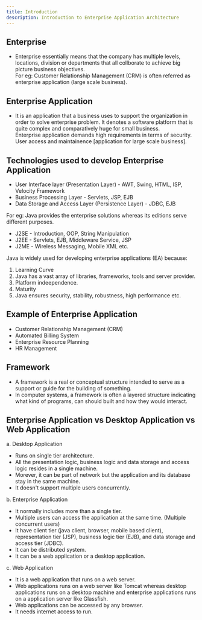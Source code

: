 ```yaml
---
title: Introduction
description: Introduction to Enterprise Application Architecture
---
```


## Enterprise
- Enterprise essentially means that the company has multiple levels,
  locations, division or departments that all collborate to achieve
  big picture business objectives.  
  For eg: Customer Relationship Management (CRM) is often referred as
  enterprise application (large scale business).


## Enterprise Application
- It is an application that a business uses to support the organization
  in order to solve enterprise problem. It denotes a software platform
  that is quite complex and comparatively huge for small business.  
  Enterprise application demands high requirements in terms of security.
  User access and maintainence [application for large scale business].

## Technologies used to develop Enterprise Application

 - User Interface layer (Presentation Layer) - AWT, Swing, HTML, ISP, Velocity Framework
 - Business Processing Layer - Servlets, JSP, EJB
 - Data Storage and Access Layer (Persistence Layer) - JDBC, EJB

For eg: Java provides the enterprise solutions whereas its editions
serve different purposes.

 - J2SE - Introduction, OOP, String Manipulation
 - J2EE - Servlets, EJB, Middleware Service, JSP
 - J2ME - Wireless Messaging, Mobile XML etc.

Java is widely used for developing enterprise applications (EA) because:  

1. Learning Curve
2. Java has a vast array of libraries, frameworks, tools and server provider.
3. Platform indeependence.
4. Maturity
5. Java ensures security, stability, robustness, high performance etc.


## Example of Enterprise Application
- Customer Relationship Management (CRM)
- Automated Billing System
- Enterprise Resource Planning
- HR Management

## Framework
- A framework is a real or conceptual structure intended to serve as a
  support or guide for the building of something.
- In computer systems, a framework is often a layered structure indicating
  what kind of programs, can should built and how they would interact.

## Enterprise Application vs Desktop Application vs Web Application
a. Desktop Application  

- Runs on single tier architecture.
- All the presentation logic, business logic and data storage and access logic resides in
  a single machine.
- Morever, it can be part of network but the application and its database stay in the same machine.
- It doesn't support multiple users concurrently.

b. Enterprise Application  

- It normally includes more than a single tier.
- Multiple users can access the application at the same time. (Multiple concurrent users)
- It have client tier (java client, browser, mobile based client), representation tier (JSP),
  business logic tier (EJB), and data storage and access tier (JDBC).
- It can be distributed system.
- It can be a web application or a desktop application.

c. Web Application  

- It is a web application that runs on a web server.
- Web applications runs on a web server like Tomcat whereas desktop applications runs on a
  desktop machine and enterprise applications runs on a application server like Glassfish.
- Web applications can be accessed by any browser.
- It needs internet access to run.

